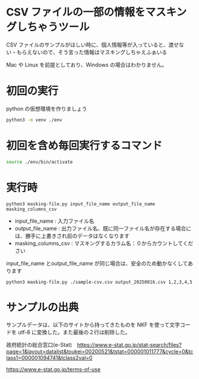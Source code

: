 # CSV ファイルの一部の情報をマスキングしちゃうツール

CSV ファイルのサンプルがほしい時に、個人情報等が入っていると、渡せない・もらえないので、そう言った情報はマスキングしちゃえふぁいる

Mac や Linux を前提としており、Windows の場合はわかりません。

# 初回の実行

python の仮想環境を作りましょう

```bash
python3 -m venv ./env
```

# 初回を含め毎回実行するコマンド

```bash 
source ./env/bin/activate
```

# 実行時

```
python3 masking-file.py input_file_name output_file_name masking_columns_csv
```

- input_file_name : 入力ファイル名
- output_file_name : 出力ファイル名、既に同一ファイル名が存在する場合には、勝手に上書きされ前のデータはなくなります
- masking_columns_csv : マスキングするカラム名：０からカウントしてください

input_file_name とoutput_file_name が同じ場合は、安全のため動かなくしてあります

```bssh
python3 masking-file.py ./sample-csv.csv output_20250816.csv 1,2,3,4,5
```

# サンプルの出典

サンプルデータは、以下のサイトから持ってきたものを NKF を使って文字コードを utf-8 に変換した。また最後の２行は削除した。

政府統計の総合窓口(e-Stat)　https://www.e-stat.go.jp/stat-search/files?page=1&layout=datalist&toukei=00200521&tstat=000001011777&cycle=0&tclass1=000001094741&tclass2val=0

https://www.e-stat.go.jp/terms-of-use